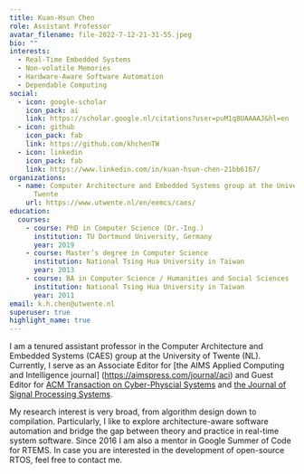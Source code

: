 ```yaml
---
title: Kuan-Hsun Chen
role: Assistant Professor
avatar_filename: file-2022-7-12-21-31-55.jpeg
bio: ""
interests:
  - Real-Time Embedded Systems
  - Non-volatile Memories
  - Hardware-Aware Software Automation
  - Dependable Computing
social:
  - icon: google-scholar
    icon_pack: ai
    link: https://scholar.google.nl/citations?user=puM1q8UAAAAJ&hl=en
  - icon: github
    icon_pack: fab
    link: https://github.com/khchenTW
  - icon: linkedin
    icon_pack: fab
    link: https://www.linkedin.com/in/kuan-hsun-chen-21bb6167/
organizations:
  - name: Computer Architecture and Embedded Systems group at the University of
      Twente
    url: https://www.utwente.nl/en/eemcs/caes/
education:
  courses:
    - course: PhD in Computer Science (Dr.-Ing.)
      institution: TU Dortmund University, Germany
      year: 2019
    - course: Master’s degree in Computer Science
      institution: National Tsing Hua Uni­ver­sity in Taiwan
      year: 2013
    - course: BA in Computer Science / Humanities and Social Sciences
      institution: National Tsing Hua Uni­ver­sity in Taiwan
      year: 2011
email: k.h.chen@utwente.nl
superuser: true
highlight_name: true
---
```

<!--StartFragment-->

I am a tenured assistant professor in the Computer Architecture and Embedded Systems (CAES) group at the University of Twente (NL). Currently, I serve as an Associate Editor for [the AIMS Applied Computing and Intelligence journal] (https://aimspress.com/journal/aci) and Guest Editor for [ACM Transaction on Cyber-Physcial Systems](https://dl.acm.org/journal/tcps) and [the Journal of Signal Processing Systems](https://www.springer.com/journal/11265).

My research interest is very broad, from algorithm design down to compilation. Particularly, I like to explore architecture-aware software automation and bridge the gap between theory and practice in real-time system software. Since 2016 I am also a mentor in Google Summer of Code for RTEMS. In case you are interested in the development of open-source RTOS, feel free to contact me.

<!--EndFragment-->
